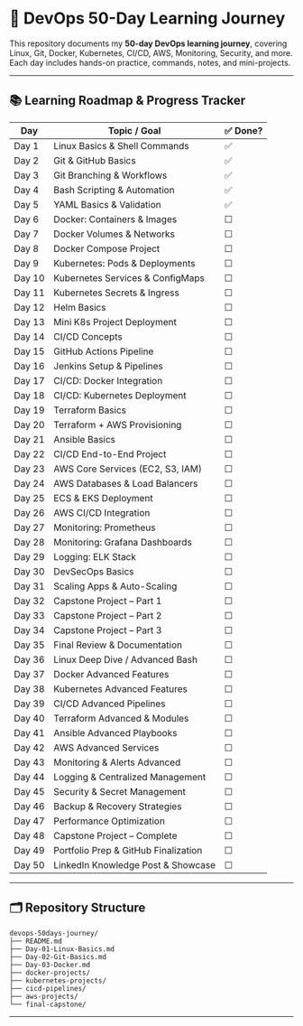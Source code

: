 # 🚀 DevOps 50-Day Learning Journey

This repository documents my **50-day DevOps learning journey**, covering Linux, Git, Docker, Kubernetes, CI/CD, AWS, Monitoring, Security, and more.
Each day includes hands-on practice, commands, notes, and mini-projects.

---

## 📚 Learning Roadmap & Progress Tracker

| Day    | Topic / Goal                         | ✅ Done? |
| ------ | ------------------------------------ | ------- |
| Day 1  | Linux Basics & Shell Commands        | ✅        |
| Day 2  | Git & GitHub Basics                  | ✅       |
| Day 3  | Git Branching & Workflows            | ✅       |
| Day 4  | Bash Scripting & Automation          | ✅        |
| Day 5  | YAML Basics & Validation             | ✅       |
| Day 6  | Docker: Containers & Images          | ☐       |
| Day 7  | Docker Volumes & Networks            | ☐       |
| Day 8  | Docker Compose Project               | ☐       |
| Day 9  | Kubernetes: Pods & Deployments       | ☐       |
| Day 10 | Kubernetes Services & ConfigMaps     | ☐       |
| Day 11 | Kubernetes Secrets & Ingress         | ☐       |
| Day 12 | Helm Basics                          | ☐       |
| Day 13 | Mini K8s Project Deployment          | ☐       |
| Day 14 | CI/CD Concepts                       | ☐       |
| Day 15 | GitHub Actions Pipeline              | ☐       |
| Day 16 | Jenkins Setup & Pipelines            | ☐       |
| Day 17 | CI/CD: Docker Integration            | ☐       |
| Day 18 | CI/CD: Kubernetes Deployment         | ☐       |
| Day 19 | Terraform Basics                     | ☐       |
| Day 20 | Terraform + AWS Provisioning         | ☐       |
| Day 21 | Ansible Basics                       | ☐       |
| Day 22 | CI/CD End-to-End Project             | ☐       |
| Day 23 | AWS Core Services (EC2, S3, IAM)     | ☐       |
| Day 24 | AWS Databases & Load Balancers       | ☐       |
| Day 25 | ECS & EKS Deployment                 | ☐       |
| Day 26 | AWS CI/CD Integration                | ☐       |
| Day 27 | Monitoring: Prometheus               | ☐       |
| Day 28 | Monitoring: Grafana Dashboards       | ☐       |
| Day 29 | Logging: ELK Stack                   | ☐       |
| Day 30 | DevSecOps Basics                     | ☐       |
| Day 31 | Scaling Apps & Auto-Scaling          | ☐       |
| Day 32 | Capstone Project – Part 1            | ☐       |
| Day 33 | Capstone Project – Part 2            | ☐       |
| Day 34 | Capstone Project – Part 3            | ☐       |
| Day 35 | Final Review & Documentation         | ☐       |
| Day 36 | Linux Deep Dive / Advanced Bash      | ☐       |
| Day 37 | Docker Advanced Features             | ☐       |
| Day 38 | Kubernetes Advanced Features         | ☐       |
| Day 39 | CI/CD Advanced Pipelines             | ☐       |
| Day 40 | Terraform Advanced & Modules         | ☐       |
| Day 41 | Ansible Advanced Playbooks           | ☐       |
| Day 42 | AWS Advanced Services                | ☐       |
| Day 43 | Monitoring & Alerts Advanced         | ☐       |
| Day 44 | Logging & Centralized Management     | ☐       |
| Day 45 | Security & Secret Management         | ☐       |
| Day 46 | Backup & Recovery Strategies         | ☐       |
| Day 47 | Performance Optimization             | ☐       |
| Day 48 | Capstone Project – Complete          | ☐       |
| Day 49 | Portfolio Prep & GitHub Finalization | ☐       |
| Day 50 | LinkedIn Knowledge Post & Showcase   | ☐       |

---

## 🗂 Repository Structure

```
devops-50days-journey/
├── README.md
├── Day-01-Linux-Basics.md
├── Day-02-Git-Basics.md
├── Day-03-Docker.md
├── docker-projects/
├── kubernetes-projects/
├── cicd-pipelines/
├── aws-projects/
└── final-capstone/
```

---

